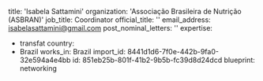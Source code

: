 title: 'Isabela Sattamini'
organization: 'Associação Brasileira de Nutrição (ASBRAN)'
job_title: Coordinator
official_title: ''
email_address: isabelasattamini@gmail.com
post_nominal_letters: ''
expertise:
  - transfat
country:
  - Brazil
works_in: Brazil
import_id: 8441d1d6-7f0e-442b-9fa0-32e594a4e4bb
id: 851eb25b-801f-41b2-9b5b-fc39d8d24dcd
blueprint: networking
